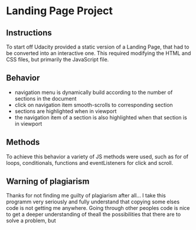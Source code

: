 # Landing Page Project

## Instructions

To start off Udacity provided a static version of a Landing Page, that had to be converted into an interactive one. This required modifying the HTML and CSS files, but primarily the JavaScript file.

## Behavior

- navigation menu is dynamically build according to the number of sections in the document
- click on navigation item smooth-scrolls to corresponding section
- sections are highlighted when in viewport
- the navigation item of a section is also highlighted when that section is in viewport

## Methods

To achieve this behavior a variety of JS methods were used, such as for of loops, conditionals, functions and eventListeners for click and scroll.

## Warning of plagiarism

Thanks for not finding me guilty of plagiarism after all... 
I take this programm very seriously and fully understand that copying some elses code is not getting me anywhere. Going through other peoples code is nice to get a deeper understanding of theall the possibilities that there are to solve a problem, but
